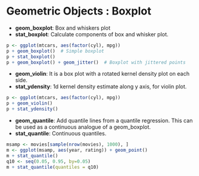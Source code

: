 Geometric Objects : Boxplot
=============

* **geom_boxplot**: Box and whiskers plot
* **stat_boxplot**: Calculate components of box and whisker plot.
```R
p <- ggplot(mtcars, aes(factor(cyl), mpg))
p + geom_boxplot()  # Simple boxplot
p + stat_boxplot()
p + geom_boxplot() + geom_jitter()  # Boxplot with jittered points
```

* **geom_violin**: It is a box plot with a rotated kernel density plot on each side.
* **stat_ydensity**: 1d kernel density estimate along y axis, for violin plot.
```R
p <- ggplot(mtcars, aes(factor(cyl), mpg))
p + geom_violin()
p + stat_ydensity()
```

* **geom_quantile**: Add quantile lines from a quantile regression. This can be used as a continuous analogue of a geom_boxplot.
* **stat_quantile**: Continuous quantiles.
```R
msamp <- movies[sample(nrow(movies), 1000), ]
m <- ggplot(msamp, aes(year, rating)) + geom_point()
m + stat_quantile()
q10 <- seq(0.05, 0.95, by=0.05)
m + stat_quantile(quantiles = q10)
```
